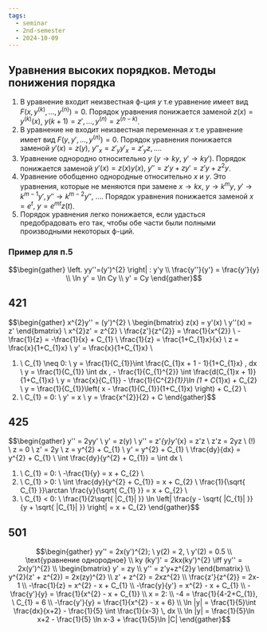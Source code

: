 ```yaml
---
tags:
  - seminar
  - 2nd-semester
  - 2024-10-09
---
```


## Уравнения высоких порядков. Методы понижения порядка

1. В уравнение входит неизвестная ф-ция $y$ т.е уравнение имеет вид  $F(x,y^{(k)}, \dots, y^{(n)}) = 0$. Порядок уравнения понижается заменой $z(x) = y^{(k)}(x)$, $y(k+1) = z', \dots, y^{(n)} = z^{(n-k)}$.
2. В уравнение не входит неизвестная переменная $x$ т.е уравнение имеет вид $F(y,y',\dots,y^{(n)}) = 0$. Порядок уравнения понижается заменой $y'(x) = z(y), \ y''_{x} = z'_{y}y'_{x}=z'_{y}z, \dots$.
3. Уравнение однородно относительно $y$ ($y \to ky, \ y' \to ky'$). Порядок понижается заменой $y'(x)=z(x)y(x), \ y''=z'y+zy'=z'y+z^{2}y$.
4. Уравнение обобщенно однородные относительно $x$ и $y$. Это уравнения, которые не меняются при замене $x \to kx, \ y \to k^{m}y, \ y' \to k^{m-1}y', y'' \to k^{m-2}y'', \ \dots$. Порядок уравнения понижается заменой $x = e^{t}, \ y = e^{mt}z(t)$.
5. Порядок уравнения легко понижается, если удасться предобрадовать его так, чтобы обе части были полными производными некоторых ф-ций.

### Пример для п.5

$$\begin{gather}
\left. yy''=(y')^{2} \right| : y'y \\
\frac{y''}{y'} = \frac{y'}{y} \\
\ln y' = \ln Cy \\
y' = Cy
\end{gather}$$

## 421

$$\begin{gather}
x^{2}y'' = (y')^{2} \\
\begin{bmatrix}
z(x) = y'(x) \\
y''(x) = z'
\end{bmatrix} \\
x^{2}z' = z^{2} \\
\frac{z'}{z^{2}} = \frac{1}{x^{2}} \\
-\frac{1}{z} = -\frac{1}{x} + C_{1} \\
\frac{1}{z} = \frac{1+C_{1}x}{x} \\
z = \frac{x}{1+C_{1}x} \\
y' = \frac{x}{1+C_{1}x} \\
1) \ C_{1} \neq 0: \\
y = \frac{1}{C_{1}}\int \frac{C_{1}x + 1 - 1}{1+C_{1}x} \, dx \\
y = \frac{1}{C_{1}} \int dx \, - \frac{1}{C_{1}^{2}} \int \frac{d(C_{1}x + 1)}{1+C_{1}x} \\
y = \frac{x}{C_{1}} - \frac{1}{C^{2}_{1}}\ln (1 + C_{1}x) + C_{2} \\
y = \frac{1}{C_{1}}\left( x - \frac{1}{C_{1}}(1+C_{1}x) \right) + C_{2} \\
2) \ C_{1} = 0: \\
y' = x \\
y = \frac{x^{2}}{2} + C
\end{gather}$$

## 425

$$\begin{gather}
y'' = 2yy' \\
y' = z(y) \\
y'' = z'_{y}y'_{x} = z'z \\
z'z = 2yz \ (!) \ z = 0 \\
z' = 2y \\
z = y^{2} + C_{1} \\
y' = y^{2} + C_{1} \\
\frac{dy}{dx} = y^{2} + C_{1} \\
\int \frac{dy}{y^{2} + C_{1}} = \int dx \\
1) \ C_{1} = 0: \\
-\frac{1}{y} = x + C_{2} \\
2) \ C_{1} > 0: \\
\int \frac{dy}{y^{2} + C_{1}} = x + C_{2} \\
\frac{1}{\sqrt{ C_{1} }}\arctan \frac{y}{\sqrt{ C_{1} }} = x + C_{2} \\
3) \ C_{1} < 0: \\
\frac{1}{2\sqrt{ |C_{1}| }} \ln \left| \frac{y - \sqrt{ |C_{1}| }}{y + \sqrt{ |C_{1}| }} \right| = x + C_{2}
\end{gather}$$

## 501

$$\begin{gather}
yy'' = 2x(y')^{2}; \ y(2) = 2, \ y'(2) = 0.5 \\
\text{уравнение однородное} \\
ky (ky')' = 2kx(ky')^{2} \iff yy'' = 2x(y')^{2} \\
\begin{bmatrix}
y' = zy \\
y'' = z'y+z^{2}y
\end{bmatrix} \\
y^{2}(z' + z^{2}) = 2x(zy)^{2} \\
z' + z^{2} = 2xz^{2} \\
\frac{z'}{z^{2}} = 2x-1 \\
-\frac{1}{z} = x^{2} - x + C_{1} \\
-\frac{y}{y'} = x^{2} - x + C_{1} \\
-\frac{y'}{y} = \frac{1}{x^{2} - x + C_{1}} \\
x = 2: \\
-4 = \frac{1}{4-2+C_{1}}, \ C_{1} = 6 \\
-\frac{y'}{y} = \frac{1}{x^{2} - x + 6} \\
\ln |y| = \frac{1}{5}\int \frac{dx}{x+2} - \frac{1}{5} \int \frac{1}{x-3} \, dx \\
\ln |y| = \frac{1}{5}\ln x+2 - \frac{1}{5} \ln x-3 + \frac{1}{5}\ln |C|
\end{gather}$$

